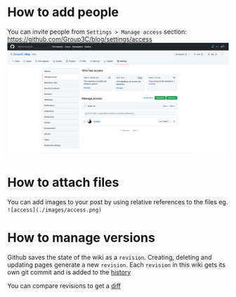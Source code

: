 # How to add people
You can invite people from `Settings > Manage access` section: https://github.com/Group3C/blog/settings/access
![access](./images/access.png)

# How to attach files
You can add images to your post by using relative references to the files eg. `![access](./images/access.png)`

# How to manage versions
Github saves the state of the wiki as a `revision`. Creating, deleting and updating pages generate a new `revision`.
Each `revision` in this wiki gets its own git commit and is added to the [history](https://github.com/Group3C/blog/wiki/Home/_history)

You can compare revisions to get a [diff](https://github.com/Group3C/blog/wiki/Home/_compare/c106c3411729605aad18713c543b4af49e08379f...20fc36358b31e7bbdb343af7aa309dc68401c82e)
